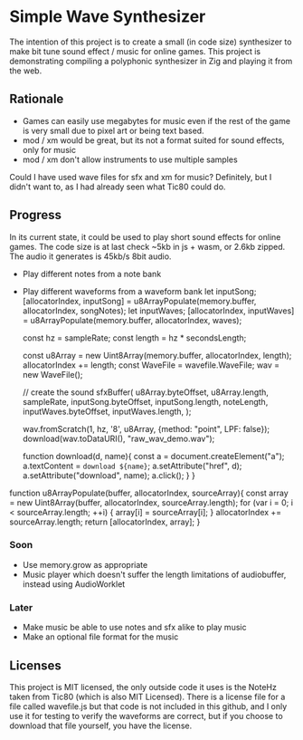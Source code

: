 # Simple Wave Synthesizer

The intention of this project is to create a small (in code size) synthesizer
to make bit tune sound effect / music for online games. This project is demonstrating compiling a polyphonic synthesizer in Zig and playing it from the web.

## Rationale

- Games can easily use megabytes for music even if the rest of the game is very small due to pixel art or being text based.
- mod / xm would be great, but its not a format suited for sound effects, only for music
- mod / xm don't allow instruments to use multiple samples

Could I have used wave files for sfx and xm for music? Definitely, but I didn't want to, as I had already seen what Tic80 could do.

## Progress

In its current state, it could be used to play short sound effects for
online games. The code size is at last check ~5kb in js + wasm, or 2.6kb zipped. The audio it generates is 45kb/s 8bit audio.

- Play different notes from a note bank
- Play different waveforms from a waveform bank
	let inputSong;
	[allocatorIndex, inputSong] = u8ArrayPopulate(memory.buffer, allocatorIndex, songNotes);
	let inputWaves;
	[allocatorIndex, inputWaves] = u8ArrayPopulate(memory.buffer, allocatorIndex, waves);


    const hz = sampleRate;
    const length = hz * secondsLength;

    const u8Array = new Uint8Array(memory.buffer, allocatorIndex, length);
    allocatorIndex += length;
    const WaveFile = wavefile.WaveFile;
    wav = new WaveFile();


    // create the sound
    sfxBuffer(
	u8Array.byteOffset, u8Array.length,
	sampleRate,
	inputSong.byteOffset, inputSong.length,
	noteLength,
	inputWaves.byteOffset, inputWaves.length,
    );

    wav.fromScratch(1, hz, '8', u8Array, {method: "point", LPF: false});
    download(wav.toDataURI(), "raw_wav_demo.wav");

    function download(d, name){
	const a = document.createElement("a");
	a.textContent = `download ${name}`;
	a.setAttribute("href", d);
	a.setAttribute("download", name);
	a.click();
    }
}

function u8ArrayPopulate(buffer, allocatorIndex, sourceArray){
    const array = new Uint8Array(buffer, allocatorIndex, sourceArray.length);
    for (var i = 0; i <  sourceArray.length; ++i) {
	array[i] = sourceArray[i];
    }
    allocatorIndex += sourceArray.length;
    return [allocatorIndex, array];
}

### Soon

- Use memory.grow as appropriate
- Music player which doesn't suffer the length limitations of audiobuffer, instead using AudioWorklet

### Later

- Make music be able to use notes and sfx alike to play music
- Make an optional file format for the music

## Licenses

This project is MIT licensed, the only outside code it uses is the NoteHz taken from Tic80 (which is also MIT Licensed). There is a license file for a file called wavefile.js but that code is not included in this github, and I only use it for testing to verify the waveforms are correct, but if you choose to download that file yourself, you have the license.
